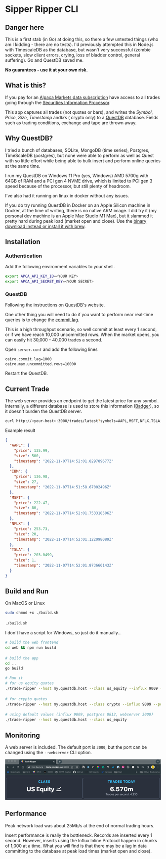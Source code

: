 # Sipper Ripper CLI

## Danger here

This is a first stab (in Go) at doing this, so there a few untested things (who am I kidding - there are no tests). I'd
previously attempted this in Node.js with TimescaleDB as the database, but wasn't very successful (zombie sockets, slow
client errors, crying, loss of bladder control, general suffering). Go and QuestDB saved me.

**No guarantees - use it at your own risk.**

## What is this?

If you pay for
an [Alpaca Markets data subscription](https://alpaca.markets/docs/api-references/market-data-api/stock-pricing-data/realtime/)
have access to all trades going through
the [Securities Information Processor](https://polygon.io/blog/understanding-the-sips/).

This app captures all trades (not quotes or bars), and writes the *Symbol*, *Price*, *Size*, *Timestamp* and*tks* (
crypto only) to
a [QuestDB](https://questdb.io/docs/) database. Fields such as trading conditions, exchange and tape are thrown away.

## Why QuestDB?

I tried a bunch of databases, SQLite, MongoDB (time series), Postgres, TimeScaleDB (postgres), but none were able to
perform as well as Quest with so little effort while being able to bulk insert and perform online queries at the same
time.

I run my QuestDB on Windows 11 Pro (yes, Windows) AMD 5700g with 64GB of RAM and a PCI gen 4 NVME drive, which is
limited to PCI gen 3 speed because of the processor, but still plenty of headroom.

I've also had it running on linux in docker without any issues.

If you do try running QuestDB in Docker on an Apple Silicon machine in Docker, at the time of writing, there is no
native ARM image. I did try it (my personal dev machine is an Apple Mac Studio M1 Max), but it slammed it pretty hard
during peak load (market open and close). Use
the [binary download instead or install it with brew](https://questdb.io/docs/get-started/homebrew).

## Installation

### Authentication

Add the following environment variables to your shell.

```bash
export APCA_API_KEY_ID=<YOUR KEY>
export APCA_API_SECRET_KEY=<YOUR SECRET>
```

### QuestDB

Following the instructions on [QuestDB's](https://questdb.io/docs/get-started/binaries/) website.

One other thing you will need to do if you want to perform near real-time queries is to change
the [commit lag](https://questdb.io/docs/guides/out-of-order-commit-lag/).

This is a high throughput scenario, so well commit at least every 1 second, or if we have reach 10,000 uncommitted rows.
When the market opens, you can easily hit 30,000 - 40,000 trades a second.

Open `server.conf` and add the following lines

```
cairo.commit.lag=1000
cairo.max.uncommitted.rows=10000
```

Restart the QuestDB.

## Current Trade

The web server provides an endpoint to get the latest price for any symbol. Internally, a different database is used to
store this information ([Badger](https://github.com/dgraph-io/badger)), so it doesn't burden the QuestDB server.

```bash
curl http://<your-host>:3000/trades/latest?symbols=AAPL,MSFT,NFLX,TSLA,IBM -H "Accept: application/json"
```

Example result

```json
{
  "AAPL": {
    "price": 135.99,
    "size": 500,
    "timestamp": "2022-11-07T14:52:01.829789677Z"
  },
  "IBM": {
    "price": 136.98,
    "size": 27,
    "timestamp": "2022-11-07T14:51:58.67002496Z"
  },
  "MSFT": {
    "price": 222.47,
    "size": 80,
    "timestamp": "2022-11-07T14:52:01.753318506Z"
  },
  "NFLX": {
    "price": 253.73,
    "size": 20,
    "timestamp": "2022-11-07T14:52:01.122098089Z"
  },
  "TSLA": {
    "price": 203.0499,
    "size": 1,
    "timestamp": "2022-11-07T14:52:01.873666143Z"
  }
}
```

## Build and Run

On MacOS or Linux
```bash
sudo chmod +x ./build.sh

./build.sh
```

I don't have a script for Windows, so just do it manually...

```bash
# build the web frontend
cd web && npm run build

# build the app
cd ..
go build
```

```bash
# Run it
# for us equity quotes
./trade-ripper --host my.questdb.host --class us_equity --influx 9009 --postgres 8812 --webserver 3000 

# for crypto quotes
./trade-ripper --host my.questdb.host --class crypto --influx 9009 --postgres 8812 --webserver 3000

# using default values (influx 9009, postgres 8812, webserver 3000)
./trade-ripper --host my.questdb.host --class us_equity
```

## Monitoring

A web server is included. The default port is `3000`, but the port can be changed using the `--webserver` CLI option.

![web view](_docs/web_view.png)

## Performance

Peak network load was about 25Mb/s at the end of normal trading hours.

Insert performance is really the bottleneck. Records are inserted every 1 second. However, inserts using the Influx
Inline Protocol happen in chunks of 1,000 at a time. What you will find is that there may be a lag in data committing to
the database at peak load times (market open and close).


